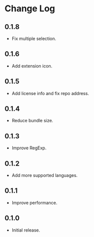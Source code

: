 # Change Log

## 0.1.8

- Fix multiple selection.

## 0.1.6

- Add extension icon.

## 0.1.5

- Add license info and fix repo address.

## 0.1.4

- Reduce bundle size.

## 0.1.3

- Improve RegExp.

## 0.1.2

- Add more supported languages.

## 0.1.1

- Improve performance.

## 0.1.0

- Initial release.
